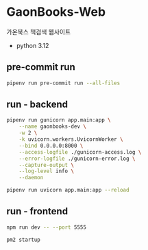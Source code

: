 # GaonBooks-Web

가온북스 책검색 웹사이트

- python 3.12

## pre-commit run

```bash
pipenv run pre-commit run --all-files
```

## run - backend

```bash
pipenv run gunicorn app.main:app \
    --name gaonbooks-dev \
    -w 2 \
    -k uvicorn.workers.UvicornWorker \
    --bind 0.0.0.0:8000 \
    --access-logfile ./gunicorn-access.log \
    --error-logfile ./gunicorn-error.log \
    --capture-output \
    --log-level info \
    --daemon
```

```bash
pipenv run uvicorn app.main:app --reload
```

## run - frontend

```bash
npm run dev -- --port 5555
```

```bash
pm2 startup
```
